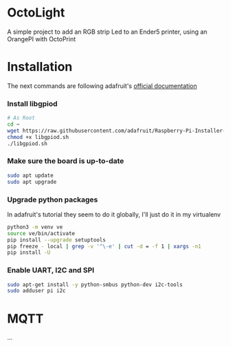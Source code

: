 # OctoLight
A simple project to add an RGB strip Led to an Ender5 printer, using an OrangePI with OctoPrint

# Installation

The next commands are following adafruit's [official documentation](https://learn.adafruit.com/circuitpython-on-orangepi-linux/orange-pi-pc-setup)

### Install libgpiod
```bash
# As Root
cd ~
wget https://raw.githubusercontent.com/adafruit/Raspberry-Pi-Installer-Scripts/master/libgpiod.sh
chmod +x libgpiod.sh
./libgpiod.sh
```

### Make sure the board is up-to-date
```bash
sudo apt update
sudo apt upgrade
```

### Upgrade python packages
In adafruit's tutorial they seem to do it globally, I'll just do it in my virtualenv
```bash
python3 -m venv ve
source ve/bin/activate
pip install --upgrade setuptools
pip freeze - local | grep -v '^\-e' | cut -d = -f 1 | xargs -n1
pip install -U
```

### Enable UART, I2C and SPI
```bash
sudo apt-get install -y python-smbus python-dev i2c-tools
sudo adduser pi i2c
```

# MQTT
...
